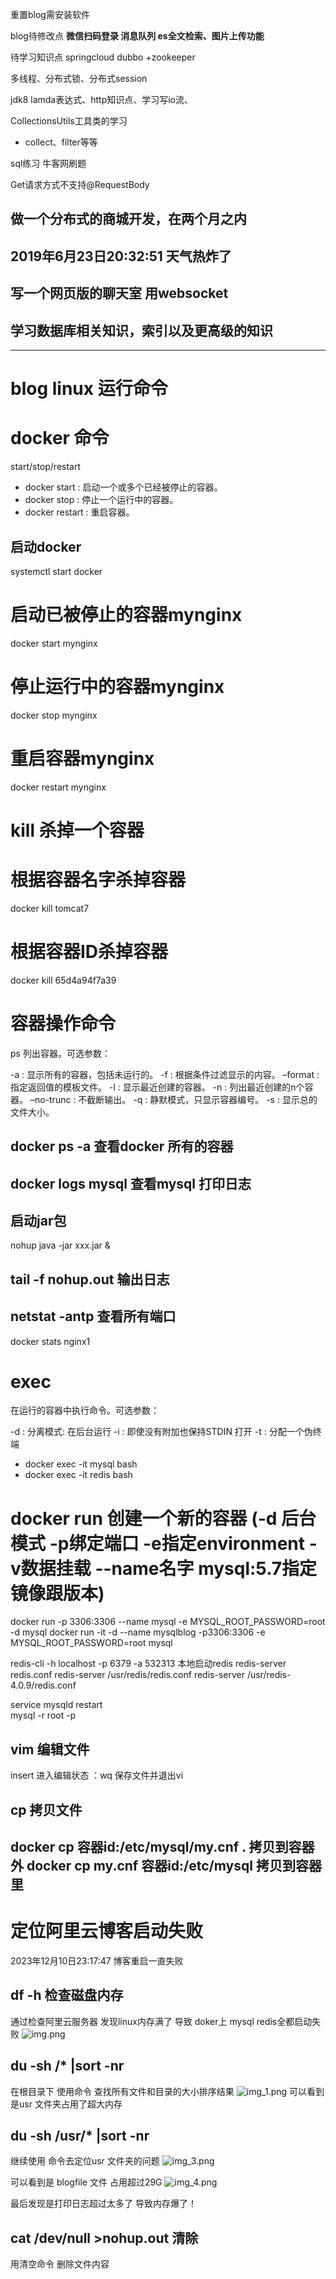 重置blog需安装软件 

blog待修改点 **微信扫码登录 消息队列 es全文检索、图片上传功能**


待学习知识点 springcloud dubbo +zookeeper 

多线程、分布式锁、分布式session

jdk8 lamda表达式、http知识点、学习写io流、

CollectionsUtils工具类的学习
- collect、filter等等


sql练习 牛客网刷题



Get请求方式不支持@RequestBody


## 做一个分布式的商城开发，在两个月之内


## 2019年6月23日20:32:51 天气热炸了


## 写一个网页版的聊天室 用websocket

## 学习数据库相关知识，索引以及更高级的知识



--------------------------

# blog linux 运行命令

# docker 命令
start/stop/restart
- docker start : 启动一个或多个已经被停止的容器。
- docker stop : 停止一个运行中的容器。
- docker restart : 重启容器。

## 启动docker
systemctl start docker 

# 启动已被停止的容器mynginx  
docker start mynginx  
# 停止运行中的容器mynginx  
docker stop mynginx  
# 重启容器mynginx  
docker restart mynginx

# kill 杀掉一个容器
# 根据容器名字杀掉容器  
docker kill tomcat7  
# 根据容器ID杀掉容器  
docker kill 65d4a94f7a39

# 容器操作命令
ps
列出容器。可选参数：

-a : 显示所有的容器，包括未运行的。
-f : 根据条件过滤显示的内容。
–format : 指定返回值的模板文件。
-l : 显示最近创建的容器。
-n : 列出最近创建的n个容器。
–no-trunc : 不截断输出。
-q : 静默模式，只显示容器编号。
-s : 显示总的文件大小。
## docker ps -a   查看docker 所有的容器
## docker logs mysql  查看mysql 打印日志
## 启动jar包  
nohup java -jar xxx.jar &    

## tail -f nohup.out   输出日志

## netstat -antp   查看所有端口

docker stats nginx1

# exec
在运行的容器中执行命令。可选参数：

-d : 分离模式: 在后台运行
-i : 即使没有附加也保持STDIN 打开
-t : 分配一个伪终端
- docker exec -it mysql bash
- docker exec -it redis bash

# docker run  创建一个新的容器 (-d 后台模式 -p绑定端口 -e指定environment -v数据挂载 --name名字 mysql:5.7指定镜像跟版本)
docker run -p 3306:3306 --name mysql -e MYSQL_ROOT_PASSWORD=root -d mysql
docker run -it -d --name mysqlblog -p3306:3306 -e MYSQL_ROOT_PASSWORD=root mysql

redis-cli -h localhost -p 6379 -a 532313 本地启动redis
redis-server redis.conf
redis-server /usr/redis/redis.conf
redis-server /usr/redis-4.0.9/redis.conf

service mysqld restart  
mysql -r root -p

## vim 编辑文件
insert 进入编辑状态
：wq 保存文件并退出vi

## cp 拷贝文件
docker cp 容器id:/etc/mysql/my.cnf .  拷贝到容器外
docker cp my.cnf 容器id:/etc/mysql    拷贝到容器里
-----------------------------------
# 定位阿里云博客启动失败
2023年12月10日23:17:47 博客重启一直失败
## df -h  检查磁盘内存
通过检查阿里云服务器 发现linux内存满了 导致 doker上 mysql redis全都启动失败
![img.png](pic/img.png)
## du -sh /* |sort -nr
在根目录下 使用命令 查找所有文件和目录的大小排序结果
![img_1.png](pic/img_1.png)
可以看到是usr 文件夹占用了超大内存

## du -sh /usr/* |sort -nr
继续使用 命令去定位usr 文件夹的问题
![img_3.png](pic/img_3.png)

可以看到是 blogfile 文件 占用超过29G
![img_4.png](pic/img_4.png)

最后发现是打印日志超过太多了 导致内存爆了！

## cat /dev/null >nohup.out 清除
用清空命令 删除文件内容